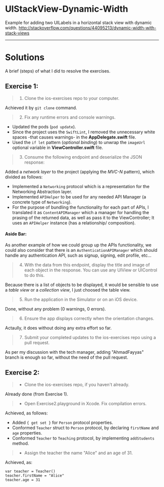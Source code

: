 # UIStackView-Dynamic-Width
Example for adding two UILabels in a horizontal stack view with dynamic width. http://stackoverflow.com/questions/44095213/dynamic-width-with-stack-views

---

# Solutions

A brief (steps) of what I did to resolve the exercises.

## Exercise 1:

> 1. Clone the ios-exercises repo to your computer.

Achieved it by `git clone` command.

> 2. Fix any runtime errors and console warnings.

- Updated the pods (`pod update`).
- Since the project uses the `SwiftLint`, I removed the unnecessary white spaces -that causes warnings- in the **AppDelegate.swift** file.
- Used the `if let` pattern (*optional binding*) to unwrap the `imageUrl` optional variable in **ViewController.swift** file.

> 3. Consume the following endpoint and deserialize the JSON response:

Added a *network layer* to the project (applying the *MVC-N* pattern), which divided as follows:

- Implemented a `Networking` protocol which is a representation for the Networking Abstraction layer.
- Implemented `APIHelper` to be used for any needed API Manager (a concrete type of `Networking`).
- For the purpose of bundling the functionality for each part of APIs, I translated it as `ContentAPIManager` which a manager for handling the prasing of the returned data, as well as pass it to the ViewController; It uses an `APIHelper` instance (has a relationship/ composition).

#### Aside Bar:
As another example of how we could group up the APIs functionality, we could also consider that there is an `AuthenticationAPIManager` which should handle any authentication API, such as signup, signing, edit profile, etc...

> 4. With the data from this endpoint, display the title and image of each object in the response. You can use any UIView or UIControl to do this.

Because there is a list of objects to be displayed, it would be sensible to use a *table view* or a *collection view*, I just choosed the table view.

> 5. Run the application in the Simulator or on an iOS device.

Done, without any problem (0 warnings, 0 errors).

> 6. Ensure the app displays correctly when the orientation changes.

Actaully, it does without doing any extra effort so far.

> 7. Submit your completed updates to the ios-exercises repo using a pull request.

As per my discussion with the tech manager, adding "AhmadFayyas" branch is enough so far, without the need of the pull request.


## Exercise 2:

> - Clone the ios-exercises repo, if you haven't already.

Already done (from Exercise 1).

> - Open Exercise2.playground in Xcode. Fix compilation errors.

Achieved, as follows:

- Added `{ get set }` for `Person` protocol properties.
- Conformed `Teacher` struct to `Person` protocol, by declaring `firstName` and `age` properties.
- Conformed `Teacher` to `Teaching` protocol, by implementing `addStudents` method.

> - Assign the teacher the name "Alice" and an age of 31.

Achieved, as:

```
var teacher = Teacher()
teacher.firstName = "Alice"
teacher.age = 31
```
